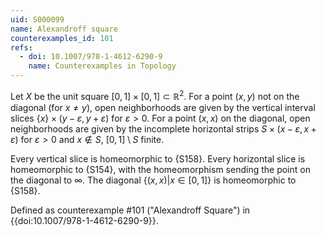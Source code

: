 ```yaml
---
uid: S000099
name: Alexandroff square
counterexamples_id: 101
refs:
  - doi: 10.1007/978-1-4612-6290-9
    name: Counterexamples in Topology
---
```

Let $X$ be the unit square $[0,1] \times [0,1] \subset \mathbb{R}^2$. For a point $(x,y)$ not on the diagonal (for $x \ne y$), open neighborhoods are given by the vertical interval slices $\{x\} \times (y - \varepsilon,y + \varepsilon)$ for $\varepsilon > 0$. For a point $(x,x)$ on the diagonal, open neighborhoods are given by the incomplete horizontal strips $S \times (x - \varepsilon,x + \varepsilon)$ for $\varepsilon > 0$ and $x \notin S$, $[0,1] \setminus S$ finite.

Every vertical slice is homeomorphic to {S158}. Every horizontal slice is homeomorphic to {S154}, with the homeomorphism sending the point on the diagonal to $\infty$. The diagonal $\{(x,x) | x \in [0, 1]\}$ is homeomorphic to {S158}.

Defined as counterexample #101 ("Alexandroff Square")
in {{doi:10.1007/978-1-4612-6290-9}}.
